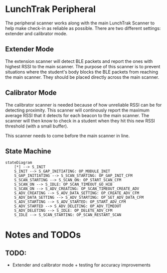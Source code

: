 # LunchTrak Peripheral

The peripheral scanner works along with the main LunchTrak Scanner to help make check-in as reliable as possible. There are two different settings: extender and calibrator mode.

## Extender Mode

The extension scanner will detect BLE packets and report the ones with highest RSSI to the main scanner. The purpose of this scanner is to prevent situations where the student's body blocks the BLE packets from reaching the main scanner. They should be placed directly across the main scanner.

## Calibrator Mode

The calibrator scanner is needed because of how unreliable RSSI can be for detecting proximity. This scanner will continously report the maximum average RSSI that it detects for each beacon to the main scanner. The scanner will then know to check in a student when they hit this new RSSI threshold (with a small buffer).

This scanner needs to come before the main scanner in line.

## State Machine

```mermaid
stateDiagram
    [*] --> S_INIT
    S_INIT --> S_GAP_INITIATING: OP_MODULE_INIT
    S_GAP_INITIATING --> S_SCAN_STARTING: OP_GAP_INIT_CFM
    S_SCAN_STARTING --> S_SCAN_ON: OP_START_SCAN_CFM
    S_SCAN_ON --> S_IDLE: OP_SCAN_TIMEOUT_GO_HIB
    S_SCAN_ON --> S_ADV_CREATING: OP_SCAN_TIMEOUT_CREATE_ADV
    S_ADV_CREATING --> S_ADV_DATA_SETTING: OP_CREATE_ADV_CFM
    S_ADV_DATA_SETTING --> S_ADV_STARTING: OP_SET_ADV_DATA_CFM
    S_ADV_STARTING --> S_ADV_STARTED: OP_START_ADV_CFM
    S_ADV_STARTED --> S_ADV_DELETING: OP_ADV_TIMEOUT
    S_ADV_DELETING --> S_IDLE: OP_DELETE_ADV_CFM
    S_IDLE --> S_SCAN_STARTING: OP_SCAN_RESTART_SCAN
```

# Notes and TODOs

## TODO:

- Extender and calibrator mode + testing for accuracy improvements
